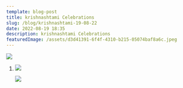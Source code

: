 ```yaml
---
template: blog-post
title: krishnashtami Celebrations
slug: /blog/krishnashtami-19-08-22
date: 2022-08-19 18:35
description: krishnashtami Celebrations
featuredImage: /assets/d3d41391-6f4f-4310-b215-05074baf8a6c.jpeg
---
```

![](/assets/c6f3368e-be08-4e9f-8fa2-6a7cdec54c0a.jpeg)

1. ![](/assets/fada675b-270e-47e9-9dbc-a1638d52ff61.jpeg)

   ![](/assets/d4d3d166-3565-480e-9fe9-3c0eacdc6745.jpeg)